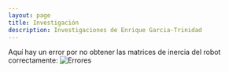 ```yaml
---
layout: page
title: Investigación
description: Investigaciones de Enrique Garcia-Trinidad
---
```


Aquí hay un error por no obtener las matrices de inercia del robot correctamente:
![Errores]({{BASE_PATH}}/assets/rs_1.gif)

<!-- Note: this is how to write a comment in HTML. Everything in here won't show up on your webpage.-->

<!--
To increase the size of the title, use fewer # in front of the paper title.
To decrease the size of the title, use more #. 
To remove the italics, remove the * before and after the description
To remove the underline from the title, remove the <u> tags (<u> and </u>)
-->
